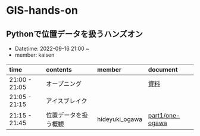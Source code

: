 # GIS-hands-on

## Pythonで位置データを扱うハンズオン

- Datetime: 2022-09-16 21:00 ~
- member: kaisen

| time | contents| member | document |
|:--|:--|:--|:--|
| 21:00 - 21:05 | オープニング || [資料](https://scrapbox.io/hannari-python/hanpy-hands-on-202202) |
| 21:05 - 21:15 | アイスブレイク || |
| 21:15 - 21:45 | 位置データを扱う概観 | hideyuki_ogawa | [part1/one-ogawa](https://github.com/hannari-python/hands-on-2022/tree/main/GIS-hands-on/part1/one-ogawa) |
